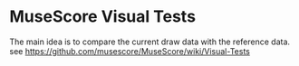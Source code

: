 # MuseScore Visual Tests

The main idea is to compare the current draw data with the reference data.
see https://github.com/musescore/MuseScore/wiki/Visual-Tests
